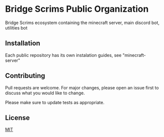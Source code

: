 # Bridge Scrims Public Organization

Bridge Scrims ecosystem containing the minecraft server, main discord bot, utilities bot
## Installation

Each public repository has its own instalation guides, see "minecraft-server"



## Contributing
Pull requests are welcome. For major changes, please open an issue first to discuss what you would like to change.

Please make sure to update tests as appropriate.

## License
[MIT](https://choosealicense.com/licenses/mit/)
